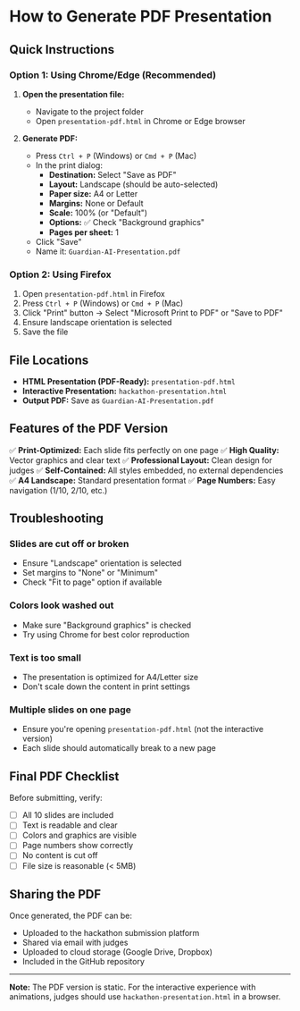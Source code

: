 # How to Generate PDF Presentation

## Quick Instructions

### Option 1: Using Chrome/Edge (Recommended)

1. **Open the presentation file:**
   - Navigate to the project folder
   - Open `presentation-pdf.html` in Chrome or Edge browser

2. **Generate PDF:**
   - Press `Ctrl + P` (Windows) or `Cmd + P` (Mac)
   - In the print dialog:
     - **Destination:** Select "Save as PDF"
     - **Layout:** Landscape (should be auto-selected)
     - **Paper size:** A4 or Letter
     - **Margins:** None or Default
     - **Scale:** 100% (or "Default")
     - **Options:** ✅ Check "Background graphics"
     - **Pages per sheet:** 1
   - Click "Save"
   - Name it: `Guardian-AI-Presentation.pdf`

### Option 2: Using Firefox

1. Open `presentation-pdf.html` in Firefox
2. Press `Ctrl + P` (Windows) or `Cmd + P` (Mac)
3. Click "Print" button → Select "Microsoft Print to PDF" or "Save to PDF"
4. Ensure landscape orientation is selected
5. Save the file

## File Locations

- **HTML Presentation (PDF-Ready):** `presentation-pdf.html`
- **Interactive Presentation:** `hackathon-presentation.html`
- **Output PDF:** Save as `Guardian-AI-Presentation.pdf`

## Features of the PDF Version

✅ **Print-Optimized:** Each slide fits perfectly on one page
✅ **High Quality:** Vector graphics and clear text
✅ **Professional Layout:** Clean design for judges
✅ **Self-Contained:** All styles embedded, no external dependencies
✅ **A4 Landscape:** Standard presentation format
✅ **Page Numbers:** Easy navigation (1/10, 2/10, etc.)

## Troubleshooting

### Slides are cut off or broken
- Ensure "Landscape" orientation is selected
- Set margins to "None" or "Minimum"
- Check "Fit to page" option if available

### Colors look washed out
- Make sure "Background graphics" is checked
- Try using Chrome for best color reproduction

### Text is too small
- The presentation is optimized for A4/Letter size
- Don't scale down the content in print settings

### Multiple slides on one page
- Ensure you're opening `presentation-pdf.html` (not the interactive version)
- Each slide should automatically break to a new page

## Final PDF Checklist

Before submitting, verify:
- [ ] All 10 slides are included
- [ ] Text is readable and clear
- [ ] Colors and graphics are visible
- [ ] Page numbers show correctly
- [ ] No content is cut off
- [ ] File size is reasonable (< 5MB)

## Sharing the PDF

Once generated, the PDF can be:
- Uploaded to the hackathon submission platform
- Shared via email with judges
- Uploaded to cloud storage (Google Drive, Dropbox)
- Included in the GitHub repository

---

**Note:** The PDF version is static. For the interactive experience with animations, judges should use `hackathon-presentation.html` in a browser.